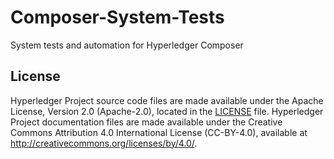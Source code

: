 # Composer-System-Tests
System tests and automation for Hyperledger Composer

## License <a name="license"></a>
Hyperledger Project source code files are made available under the Apache License, Version 2.0 (Apache-2.0), located in the [LICENSE](LICENSE) file. Hyperledger Project documentation files are made available under the Creative Commons Attribution 4.0 International License (CC-BY-4.0), available at http://creativecommons.org/licenses/by/4.0/.